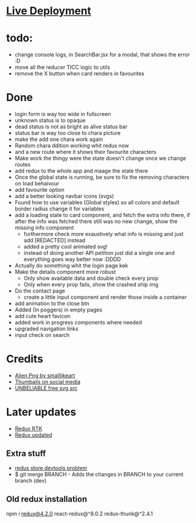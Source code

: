 # [Live Deployment](https://rick-morty-vite-react.vercel.app/)

# todo:
- change console logs, in SearchBar.jsx for a modal, that shows the error :D
- move all the reducer TICC logic to utils
- remove the X button when card renders in favourites

# Done
- login form is way too wide in fullscreen
- unknown status is to opaque
- dead status is not as bright as alive status bar
- status bar is way too close to chara picture
- make the add one chara work again 
- Random chara ddition working whit redux now
- and a new route where it shows their favourite characters
- Make work the thingy were the state doesn't change once we change routes
- add redux to the whole app and maage the state there
- Once the global state is running, be sure to fix the removing characters on load behaivour
- add favourite option
- add a better looking navbar icons (svgs)
- Found how to use variables (Global styles) so all colors and default border radius change it for variables
- add a loading state to card component, and fetch the extra info there, if after the info was fetched there still was no new change, show the missing info component
  - furthermore check more exaustively what info is missing and just add [REDACTED] instead
  - added a pretty cool animated svg!
  - instead of doing another API petition just did a single one and everything goes way better now :DDDD
- Actually do something whit the login page kek
- Make the details component more robust
  - Only show available data and double check every prop
  - Only when every prop fails, show the crashed ship img
- Do the contact page
  - create a little input component and render those inside a container 
- add animation to the close btn
- Added (In poggers) in empty pages
- add cute heart favicon
- added work in progress components where needed
- upgraded navigation links
- input check on search


# Credits
- [Alien Png by smalllikeart](https://www.flaticon.com/authors/smalllikeart)
- [Thumbails on social media](https://css-tricks.com/essential-meta-tags-social-media/)
- [UNBELIABLE free svg src](https://loading.io/)

# Later updates
- [Redux RTK](https://redux-toolkit.js.org/rtk-query/overview)
- [Redux updated](https://redux.js.org/tutorials/fundamentals/part-6-async-logic#example-rest-api-and-client)

## Extra stuff
- [redux store devtools problem](https://github.com/jhen0409/react-native-debugger/issues/280)
- $ git merge BRANCH - Adds the changes in BRANCH to your current branch (dev) 


## Old redux installation
npm i redux@4.2.0 react-redux@^8.0.2 redux-thunk@^2.4.1
